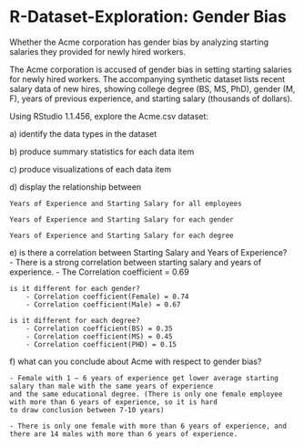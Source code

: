 # R-Dataset-Exploration: Gender Bias
Whether the Acme corporation has gender bias by analyzing starting salaries they provided for newly hired workers.


The Acme corporation is accused of gender bias in 
setting starting salaries for newly hired workers.
The accompanying synthetic dataset lists recent salary
data of new hires, showing college degree (BS, MS, PhD), 
gender (M, F), years of previous experience, and 
starting salary (thousands of dollars).

Using RStudio 1.1.456, explore the Acme.csv dataset:

a) identify the data types in the dataset

b) produce summary statistics for each data item

c) produce visualizations of each data item

d) display the relationship between 

	Years of Experience and Starting Salary for all employees
	
	Years of Experience and Starting Salary for each gender
	
 	Years of Experience and Starting Salary for each degree
  
e) is there a correlation between Starting Salary and Years of Experience?  
	- There is a strong correlation between starting salary and years of experience. 
	- The Correlation coefficient = 0.69

	is it different for each gender?  
		- Correlation coefficient(Female) = 0.74
		- Correlation coefficient(Male) = 0.67
	
	is it different for each degree?
		- Correlation coefficient(BS) = 0.35
		- Correlation coefficient(MS) = 0.45
		- Correlation coefficient(PHD) = 0.15
	
f) what can you conclude about Acme with respect to gender bias?

	- Female with 1 – 6 years of experience get lower average starting salary than male with the same years of experience 
	and the same educational degree. (There is only one female employee with more than 6 years of experience, so it is hard 
	to draw conclusion between 7-10 years)

	- There is only one female with more than 6 years of experience, and there are 14 males with more than 6 years of experience. 



